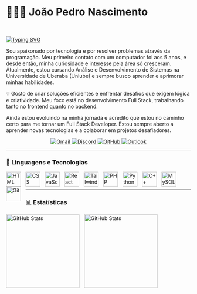# 👩🏻‍💻 João Pedro Nascimento

<!-- **`Desenvolvedor FullStack Jr.`** -->

</br>

<a href="https://git.io/typing-svg"><img src="https://readme-typing-svg.demolab.com?font=Fira+Code&duration=3000&pause=1000&color=F77313&width=435&height=30&lines=Bem+vindo!+%3A);Me+chamo+Jo%C3%A3o+Pedro.;Tenho+21+anos.;Analista+e+Dev.+de+Sistemas." alt="Typing SVG" /></a>

Sou apaixonado por tecnologia e por resolver problemas através da programação. Meu primeiro contato com um computador foi aos 5 anos, e desde então, minha curiosidade e interesse pela área só cresceram. Atualmente, estou cursando Análise e Desenvolvimento de Sistemas na Universidade de Uberaba (Uniube) e sempre busco aprender e aprimorar minhas habilidades.

💡 Gosto de criar soluções eficientes e enfrentar desafios que exigem lógica e criatividade. Meu foco está no desenvolvimento Full Stack, trabalhando tanto no frontend quanto no backend.

Ainda estou evoluindo na minha jornada e acredito que estou no caminho certo para me tornar um Full Stack Developer. Estou sempre aberto a aprender novas tecnologias e a colaborar em projetos desafiadores.

<p align="center">
    <a href="https://mail.google.com/mail/?view=cm&fs=1&to=joaopbnascimento1@gmail.com&su=Assunto%20do%20Email&body=Olá,%20quero%20mais%20informações.">
        <img 
            alt="Gmail" 
            title="Enviar um E-mail" 
            src="https://img.shields.io/badge/Gmail-D14836?style=for-the-badge&logo=gmail&logoColor=white"
        />
    </a>
    <a href="https://discord.com/users/269941397765750796">
        <img 
            alt="Discord" 
            title="Enviar uma mensagem" 
            src="https://img.shields.io/badge/Discord-2858fb?style=for-the-badge&logo=discord&logoColor=white"
        />
    </a> 
    <a href="https://github.com/joaopedrobn">
        <img 
            alt="GitHub" 
            title="Meu GitHub" 
            src="https://img.shields.io/badge/GitHub-100000?style=for-the-badge&logo=github&logoColor=white"
        />
    </a>
                <a href="https://outlook.live.com/owa/?path=/mail/action/compose&to=joaopbnascimento1@gmail.com&subject=Assunto%20do%20Email&body=Olá,%20quero%20mais%20informações.">
        <img 
            alt="Outlook" 
            title="Enviar um E-mail" 
            src="https://img.shields.io/badge/Microsoft_Outlook-0078D4?style=for-the-badge&logo=microsoft-outlook&logoColor=white"
        />
    </a>
</p>


---

### 🤖 Linguagens e Tecnologias


<img 
    align="left" 
    alt="HTML"
    title="HTML" 
    width="40px" 
    style="padding-right: 10px;" 
    src="https://cdn.jsdelivr.net/gh/devicons/devicon@latest/icons/html5/html5-original.svg" 
/>
<img 
    align="left" 
    alt="CSS" 
    title="CSS"
    width="40px" 
    style="padding-right: 10px;" 
    src="https://cdn.jsdelivr.net/gh/devicons/devicon@latest/icons/css3/css3-original.svg" 
/>
<img 
    align="left" 
    alt="JavaScript" 
    title="JavaScript"
    width="40px" 
    style="padding-right: 10px;" 
    src="https://cdn.jsdelivr.net/gh/devicons/devicon@latest/icons/javascript/javascript-original.svg" 
/>

<!--  
<img 
    align="left" 
    alt="TypeScript"
    title="TypeScript" 
    width="40px" 
    style="padding-right: 10px;" 
    src="https://cdn.jsdelivr.net/gh/devicons/devicon@latest/icons/typescript/typescript-original.svg" 
/>
-->

<img 
    align="left" 
    alt="React"
    title="React" 
    width="40px" 
    style="padding-right: 10px;" 
    src="https://cdn.jsdelivr.net/gh/devicons/devicon@latest/icons/react/react-original.svg" 
/>

<!--  
<img 
    align="left" 
    alt="Next.js" 
    title="Next.js"
    width="40px" 
    style="padding-right: 10px;" 
    src="https://cdn.jsdelivr.net/gh/devicons/devicon@latest/icons/nextjs/nextjs-original.svg" 
/>
-->

<!--  
<img 
    align="left" 
    alt="Bootstrap"
    title="Bootstrap" 
    width="40px" 
    style="padding-right: 10px;" 
    src="https://cdn.jsdelivr.net/gh/devicons/devicon@latest/icons/bootstrap/bootstrap-original.svg" 
/>
-->

<img 
    align="left" 
    alt="Tailwind" 
    title="Tailwind"
    width="40px" 
    style="padding-right: 10px;" 
    src="https://cdn.jsdelivr.net/gh/devicons/devicon@latest/icons/tailwindcss/tailwindcss-original.svg" 
/>

<!--  
<img 
    align="left" 
    alt="SASS" 
    title="SASS"
    width="40px" 
    style="padding-right: 10px;" 
    src="https://cdn.jsdelivr.net/gh/devicons/devicon@latest/icons/sass/sass-original.svg" 
/>
-->

<img 
    align="left" 
    alt="PHP" 
    title="PHP"
    width="40px" 
    style="padding-right: 10px;" 
    src="https://cdn.jsdelivr.net/gh/devicons/devicon@latest/icons/php/php-original.svg" 
/>

<!--  
<img 
    align="left" 
    alt="Laravel" 
    title="Laravel"
    width="40px" 
    style="padding-right: 10px;" 
    src="https://cdn.jsdelivr.net/gh/devicons/devicon@latest/icons/laravel/laravel-original.svg" 
/>
-->

<!--  
<img 
    align="left" 
    alt="JQuery" 
    title="JQuery"
    width="40px" 
    style="padding-right: 10px;" 
    src="https://cdn.jsdelivr.net/gh/devicons/devicon@latest/icons/jquery/jquery-original.svg" 
/>
-->

<img 
    align="left" 
    alt="Python" 
    title="Python"
    width="40px" 
    style="padding-right: 10px;" 
    src="https://cdn.jsdelivr.net/gh/devicons/devicon@latest/icons/python/python-original.svg" 
/>

<img 
    align="left" 
    alt="C++" 
    title="C++"
    width="40px" 
    style="padding-right: 10px;" 
    src="https://cdn.jsdelivr.net/gh/devicons/devicon@latest/icons/cplusplus/cplusplus-original.svg" 
/>

<img 
    align="left" 
    alt="MySQL" 
    title="MySQL"
    width="40px" 
    style="padding-right: 10px;" 
    src="https://cdn.jsdelivr.net/gh/devicons/devicon@latest/icons/mysql/mysql-original.svg" 
/>

<img 
    align="left" 
    alt="Git" 
    title="Git"
    width="40px" 
    style="padding-right: 10px;" 
    src="https://cdn.jsdelivr.net/gh/devicons/devicon@latest/icons/git/git-original.svg" 
/>


<br/>
<br/>

---

### 📊 Estatísticas

<p>
  <img 
    align="left" 
    alt="GitHub Stats" 
    height="200" 
    style="padding-right: 10px;" 
    src="https://github-readme-stats.vercel.app/api?username=joaopedrobn&show_icons=true&theme=transparent&include_all_commits=true&locale=pt-br" 
  />

<img 
      align="left" 
      alt="GitHub Stats" 
      height="200"
      src="https://github-readme-stats.vercel.app/api/top-langs/?username=joaopedrobn&theme=transparent&layout=compact&custom_title=Linguagens&langs_count=10" 
  />

</p>
